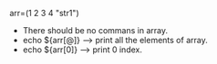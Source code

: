 arr=(1 2 3 4 "str1") <br>

- There should be no commans in array.<br>
- echo ${arr[@]} --> print all the elements of array.<br>
- echo ${arr[0]} --> print 0 index.<br>

